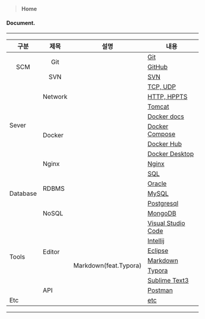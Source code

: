 > **Home**

#### Document.

---

<table>
    <thead>
        <tr>
            <th>구분</th>
            <th>제목</th>
            <th>설명</th>
            <th>내용</th>
        </tr>
    </thead>
    <tbody>
        <!-- SCM-Git -->
        <tr style="">
            <td rowspan="3" style="text-align:center">SCM</td>
            <td rowspan="2" style="text-align:center">Git</td>
            <td></td>
            <td><a href="./git/git/README.md">Git</a></td>
        </tr>
        <tr>
            <td></td>
            <td><a href="./git/github/README.md">GitHub</a></td>
        </tr>
        <!-- SCM-SVN -->
        <tr>
            <td style="text-align:center">SVN</td>
            <td></td>
            <td><a href="#">SVN</a></td>
        </tr>
        <!-- Server-Network -->
        <tr>
            <td rowspan="8">Sever</td>
            <td rowspan="3">Network</td>
            <td></td>
            <td><a href="#">TCP, UDP</a></td>
        </tr>
        <tr>
            <td></td>
            <td><a href="#">HTTP, HPPTS</a></td>
        </tr>
        <tr>
            <td></td>
            <td><a href="#">Tomcat</a></td>
        </tr>
        <!-- Server-Docker -->
        <tr>
            <td rowspan="4">Docker</td>
            <td></td>
            <td><a href="./docker/01.docker-docs/README.md">Docker docs</a></td>
        </tr>
        <tr>
            <td></td>
            <td><a href="./docker/02.docker-compose/README.md">Docker Compose</a></td>
        </tr>
        <tr>
            <td></td>
            <td><a href="./docker/03.docker-hub/README.md">Docker Hub</a></td>
        </tr>
        <tr>
            <td></td>
            <td><a href="./docker/04.docker-tools/README.md">Docker Desktop</a></td>
        </tr>
        <!-- Server-Nginx -->
        <tr>
            <td>Nginx</td>
            <td></td>
            <td><a href="#">Nginx</a></td>
        </tr>
        <!-- Database -->
        <tr>
            <td rowspan="5">Database</td>
            <td rowspan="4">RDBMS</td>
            <td></td>
            <td><a href="#">SQL</a></td>
        </tr>
        <tr>
            <td></td>
            <td><a href="#">Oracle</a></td>
        </tr>
        <tr>
            <td></td>
            <td><a href="#">MySQL</a></td>
        </tr>
        <tr>
            <td></td>
            <td><a href="#">Postgresql</a></td>
        </tr>
        <tr>
            <td>NoSQL</td>
            <td></td>
            <td><a href="#">MongoDB</a></td>
        </tr>
        <!-- Tools-Visual Studio Code -->
        <tr>
            <td rowspan="7">Tools</td>
            <td rowspan="6">Editor</td>
            <td></td>
            <td><a href="#">Visual Studio Code</a></td>
        </tr>
        <!-- Tools-Intellij -->
        <tr>
            <td></td>
            <td><a href="#">Intellij</a></td>
        </tr>
        <!-- Tools-Eclipse -->
        <tr>
            <td></td>
            <td><a href="#">Eclipse</a></td>
        </tr>
        <!-- Tools-MarkDown -->
        <tr>
            <td rowspan="2">Markdown(feat.Typora)</td>
            <td><a href="#">Markdown</a></td>
        </tr>
        <tr>
            <td><a href="#">Typora</a></td>
        </tr>
        <!-- Tools-Sublime Text3 -->
        <tr>
            <td></td>
            <td><a href="#">Sublime Text3</a></td>
        </tr>
        <!-- Tools-Postman -->
        <tr>
			<td>API</td>
            <td></td>
            <td><a href="#">Postman</a></td>
        </tr>
        <!-- Linux -->
        <!-- Etc. -->
        <tr>
            <td>Etc</td>
            <td></td>
            <td></td>
            <td><a href="#">etc</a></td>
        </tr>
	</tbody>
</table>

---

